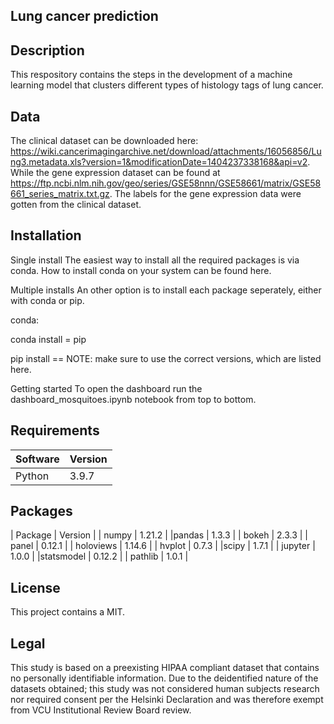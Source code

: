 ## Lung cancer prediction

## Description
This respository contains the steps in the development of a machine learning model that clusters different types of histology tags of lung cancer.

## Data
The clinical dataset can be downloaded here: https://wiki.cancerimagingarchive.net/download/attachments/16056856/Lung3.metadata.xls?version=1&modificationDate=1404237338168&api=v2. While the gene expression dataset can be found at https://ftp.ncbi.nlm.nih.gov/geo/series/GSE58nnn/GSE58661/matrix/GSE58661_series_matrix.txt.gz. The labels for the gene expression data were gotten from the clinical dataset.

## Installation
Single install
The easiest way to install all the required packages is via conda. How to install conda on your system can be found here.

Multiple installs
An other option is to install each package seperately, either with conda or pip.

conda:

  conda install <PACKAGE>=<VERSION>
pip

  pip install <PACKAGE>==<VERSION>
NOTE: make sure to use the correct versions, which are listed here.

Getting started
To open the dashboard run the dashboard_mosquitoes.ipynb notebook from top to bottom.

## Requirements
| Software | Version |
| --- | --- |
| Python |	3.9.7 |

## Packages
| Package | Version |
| numpy	| 1.21.2 |
|pandas	| 1.3.3 |
| bokeh	| 2.3.3 |
| panel	| 0.12.1 |
| holoviews |	1.14.6 |
| hvplot |	0.7.3 |
|scipy |	1.7.1 |
| jupyter |	1.0.0 |
|statsmodel |	0.12.2 |
| pathlib	| 1.0.1 |

## License
This project contains a MIT.

## Legal
This study is based on a preexisting HIPAA compliant dataset that contains no personally identifiable information. Due to the deidentified nature of the datasets obtained; this study was not considered human subjects research nor required consent per the Helsinki Declaration and was therefore exempt from VCU Institutional Review Board review.
